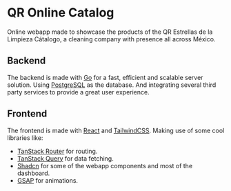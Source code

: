 # QR Online Catalog

Online webapp made to showcase the products of the QR Estrellas de la Limpieza Cátalogo, a cleaning company with presence all across México.

## Backend

The backend is made with [Go](https://go.dev/) for a fast, efficient and scalable server solution.
Using [PostgreSQL](https://www.postgresql.org/) as the database.
And integrating several third party services to provide a great user experience.

## Frontend

The frontend is made with [React](https://reactjs.org/) and [TailwindCSS](https://tailwindcss.com/).
Making use of some cool libraries like:
- [TanStack Router](https://tanstack.com/router/latest/) for routing.
- [TanStack Query](https://tanstack.com/query/latest/) for data fetching.
- [Shadcn](https://shadcn.com/) for some of the webapp components and most of the dashboard.
- [GSAP](https://greensock.com/gsap/) for animations.

